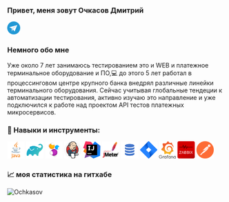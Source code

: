 ### Привет, меня зовут Очкасов Дмитрий 

<a href="https://t.me/Dmitry_Ochkasov">
  <img alt="Telegram" width="30px" src="media/telegram.png" />
</a>


<br />


### Немного обо мне
Уже около 7 лет занимаюсь тестированием это и WEB и платежное терминальное оборудование и ПО,💻 
до этого 5 лет работал в процессинговом центре крупного банка внедрял различные линейки терминального оборудования. 
Сейчас учитывая глобальные тендеции к автоматизации тестирования, активно изучаю это направление и уже подключился к 
работе над проектом API тестов платежных микросервисов.

### 🔨 Навыки и инструменты:

<code><img height="40" src="media/java.png"></code>
<code><img height="40" src="media/gradle.png"></code>
<code><img height="40" src="media/selenide.png"></code>
<code><img height="40" src="media/jenkins.png"></code>
<code><img height="40" src="media/intellij-idea.png"></code>
<code><img height="40" src="media/jmeter.png"></code>
<code><img height="40" src="media/sql.png"></code>
<code><img height="40" src="media/jira.webp"></code>
<code><img height="40" src="media/Grafana_logo.svg.png"></code>
<code><img height="40" src="media/zabbix.png"></code>
<code><img height="40" src="media/postman.png"></code>

### 📈 моя статистика на гитхабе

<p > <img src="https://github-readme-stats.vercel.app/api?username=OchkasovD&show_icons=true&theme=transparent&rank_icon=percentile" alt="Ochkasov" />
